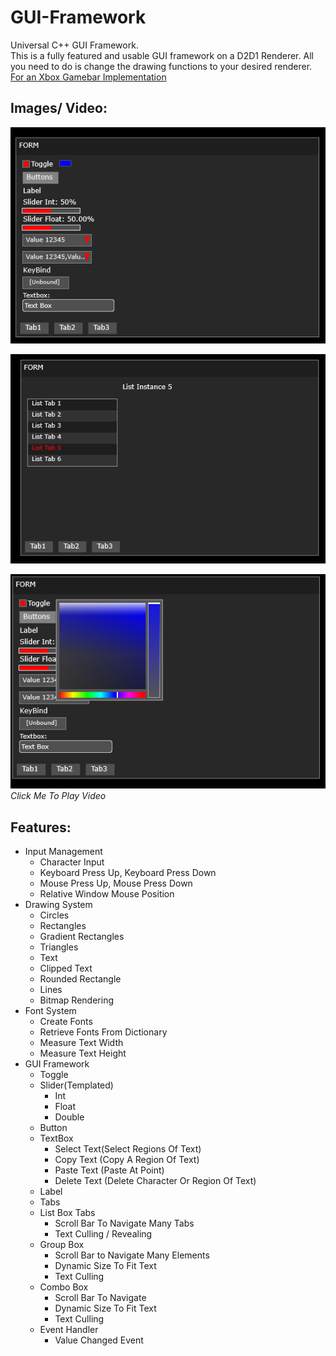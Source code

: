 # GUI-Framework
Universal C++ GUI Framework.<br>
This is a fully featured and usable GUI framework on a D2D1 Renderer. All you need to do is change the drawing functions to your desired renderer.<br>
[For an Xbox Gamebar Implementation](https://github.com/IntelSDM/GameBarGUI)

## Images/ Video:
[![IMAGE ALT TEXT](./Images/1.png)](https://youtu.be/KKoIYKhjtCc "Video")

[![IMAGE ALT TEXT](./Images/2.png)](https://youtu.be/KKoIYKhjtCc "Video")

[![IMAGE ALT TEXT](./Images/3.png)](https://youtu.be/KKoIYKhjtCc "Video")
<br>
_Click Me To Play Video_
## Features:
* Input Management
  * Character Input
  * Keyboard Press Up, Keyboard Press Down
  * Mouse Press Up, Mouse Press Down
  * Relative Window Mouse Position
* Drawing System
  * Circles
  * Rectangles
  * Gradient Rectangles
  * Triangles
  * Text
  * Clipped Text
  * Rounded Rectangle
  * Lines
  * Bitmap Rendering
* Font System
  * Create Fonts
  * Retrieve Fonts From Dictionary
  * Measure Text Width
  * Measure Text Height
* GUI Framework
  * Toggle
  * Slider(Templated)
    * Int
    * Float
    * Double
  * Button
  * TextBox
    * Select Text(Select Regions Of Text)
    * Copy Text (Copy A Region Of Text)
    * Paste Text (Paste At Point)
    * Delete Text (Delete Character Or Region Of Text)
  * Label
  * Tabs
  * List Box Tabs
    * Scroll Bar To Navigate Many Tabs
    * Text Culling / Revealing
  * Group Box
    * Scroll Bar to Navigate Many Elements
    * Dynamic Size To Fit Text
    * Text Culling 
  * Combo Box
    * Scroll Bar To Navigate
    * Dynamic Size To Fit Text
    * Text Culling
  * Event Handler
    * Value Changed Event
